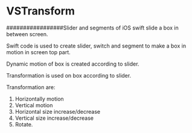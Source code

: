 # VSTransform
#################Slider and segments of iOS swift slide a box in between screen.

Swift code is used to create slider, switch and segment to make a box in motion in screen top part.

Dynamic motion of box is created according to slider.

Transformation is used on box according to slider.

Transformation are:
1. Horizontally motion
2. Vertical motion
3. Horizontal size increase/decrease
4. Vertical size increase/decrease
5. Rotate.
